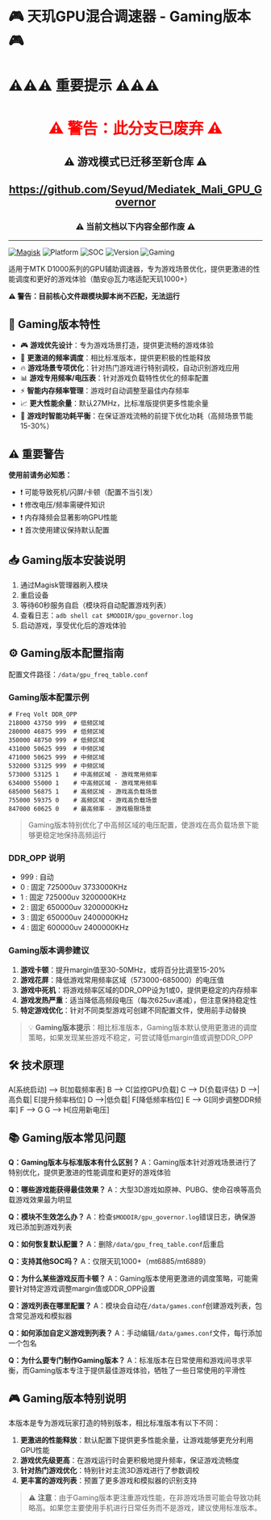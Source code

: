 # 🎮 天玑GPU混合调速器 - Gaming版本 🎮

# ⚠️⚠️⚠️ 重要提示 ⚠️⚠️⚠️

<div align="center">
<h1 style="color:red; font-size:30px;">⚠️ 警告：此分支已废弃 ⚠️</h1>

<h2>⚠️ 游戏模式已迁移至新仓库 ⚠️</h2>

<h2><a href="https://github.com/Seyud/Mediatek_Mali_GPU_Governor">https://github.com/Seyud/Mediatek_Mali_GPU_Governor</a></h2>

<h3>⚠️ 当前文档以下内容全部作废 ⚠️</h3>
</div>

---

[![Magisk](https://img.shields.io/badge/Magisk-20.4%2B-brightgreen)](https://github.com/topjohnwu/Magisk)
![Platform](https://img.shields.io/badge/Platform-Android%2010.0%2B-blue)
![SOC](https://img.shields.io/badge/SOC-MediaTek_Dimensity_1000%2B-red)
![Version](https://img.shields.io/badge/Version-1.3.2_Gaming-orange)
![Gaming](https://img.shields.io/badge/Gaming-Enhanced-purple)

适用于MTK D1000系列的GPU辅助调速器，专为游戏场景优化，提供更激进的性能调度和更好的游戏体验（酷安@瓦力喀适配天玑1000+）

**⚠️ 警告：目前核心文件跟模块脚本尚不匹配，无法运行**

## 📌 Gaming版本特性
- 🎮 **游戏优先设计**：专为游戏场景打造，提供更流畅的游戏体验
- 🚀 **更激进的频率调度**：相比标准版本，提供更积极的性能释放
- 🔥 **游戏场景专项优化**：针对热门游戏进行特别调校，自动识别游戏应用
- 📊 **游戏专用频率/电压表**：针对游戏负载特性优化的频率配置
- ⚡ **智能内存频率管理**：游戏时自动调整至最佳内存频率
- 📈 **更大性能余量**：默认27MHz，比标准版提供更多性能余量
- 🔋 **游戏时智能功耗平衡**：在保证游戏流畅的前提下优化功耗（高频场景节能15-30%）

## ⚠️ 重要警告
**使用前请务必知悉：**
- ❗ 可能导致死机/闪屏/卡顿（配置不当引发）
- ❗ 修改电压/频率需硬件知识
- ❗ 内存降频会显著影响GPU性能
- ❗ 首次使用建议保持默认配置

## 📥 Gaming版本安装说明
1. 通过Magisk管理器刷入模块
2. 重启设备
3. 等待60秒服务自启（模块将自动配置游戏列表）
4. 查看日志：`adb shell cat $MODDIR/gpu_governor.log`
5. 启动游戏，享受优化后的游戏体验

## ⚙️ Gaming版本配置指南
配置文件路径：`/data/gpu_freq_table.conf`

### Gaming版本配置示例
```
# Freq Volt DDR_OPP
218000 43750 999  # 低频区域
280000 46875 999  # 低频区域
350000 48750 999  # 低频区域
431000 50625 999  # 中频区域
471000 50625 999  # 中频区域
532000 53125 999  # 中频区域
573000 53125 1    # 中高频区域 - 游戏常用频率
634000 55000 1    # 中高频区域 - 游戏常用频率
685000 56875 1    # 高频区域 - 游戏高负载场景
755000 59375 0    # 高频区域 - 游戏高负载场景
847000 60625 0    # 最高频率 - 游戏极限场景
```

> Gaming版本特别优化了中高频区域的电压配置，使游戏在高负载场景下能够更稳定地保持高频运行

### DDR_OPP 说明
- 999 : 自动
- 0 : 固定 725000uv 3733000KHz
- 1 : 固定 725000uv 3200000KHz
- 2 : 固定 650000uv 3200000KHz
- 3 : 固定 650000uv 2400000KHz
- 4 : 固定 600000uv 2400000KHz

### Gaming版本调参建议
1. **游戏卡顿**：提升margin值至30-50MHz，或将百分比调至15-20%
2. **游戏花屏**：降低游戏常用频率区域（573000-685000）的电压值
3. **游戏中死机**：将游戏频率区域的DDR_OPP设为1或0，提供更稳定的内存频率
4. **游戏发热严重**：适当降低高频段电压（每次625uv递减），但注意保持稳定性
5. **特定游戏优化**：针对不同类型游戏可创建不同配置文件，使用前手动替换

> 💡 **Gaming版本提示**：相比标准版本，Gaming版本默认使用更激进的调度策略，如果发现某些游戏不稳定，可尝试降低margin值或调整DDR_OPP

## 🛠️ 技术原理
A[系统启动] --> B[加载频率表]
B --> C[监控GPU负载]
C --> D{负载评估}
D -->|高负载| E[提升频率档位]
D -->|低负载| F[降低频率档位]
E --> G[同步调整DDR频率]
F --> G
G --> H[应用新电压]

## 📚 Gaming版本常见问题

**Q：Gaming版本与标准版本有什么区别？**
A：Gaming版本针对游戏场景进行了特别优化，提供更激进的性能调度和更好的游戏体验

**Q：哪些游戏能获得最佳效果？**
A：大型3D游戏如原神、PUBG、使命召唤等高负载游戏效果最为明显

**Q：模块不生效怎么办？**
A：检查`$MODDIR/gpu_governor.log`错误日志，确保游戏已添加到游戏列表

**Q：如何恢复默认配置？**
A：删除`/data/gpu_freq_table.conf`后重启

**Q：支持其他SOC吗？**
A：仅限天玑1000+（mt6885/mt6889）

**Q：为什么某些游戏反而卡顿？**
A：Gaming版本使用更激进的调度策略，可能需要针对特定游戏调整margin值或DDR_OPP设置

**Q：游戏列表在哪里配置？**
A：模块会自动在`/data/games.conf`创建游戏列表，包含常见游戏和模拟器

**Q：如何添加自定义游戏到列表？**
A：手动编辑`/data/games.conf`文件，每行添加一个包名

**Q：为什么要专门制作Gaming版本？**
A：标准版本在日常使用和游戏间寻求平衡，而Gaming版本专注于提供最佳游戏体验，牺牲了一些日常使用的平滑性

## 🎮 Gaming版本特别说明

本版本是专为游戏玩家打造的特别版本，相比标准版本有以下不同：

1. **更激进的性能释放**：默认配置下提供更多性能余量，让游戏能够更充分利用GPU性能
2. **游戏优先级更高**：在游戏运行时会更积极地提升频率，保证游戏流畅度
3. **针对热门游戏优化**：特别针对主流3D游戏进行了参数调校
4. **更丰富的游戏列表**：预置了更多游戏和模拟器的识别支持

> ⚠️ **注意**：由于Gaming版本更注重游戏性能，在非游戏场景可能会导致功耗略高。如果您主要使用手机进行日常任务而不是游戏，建议使用标准版本。
